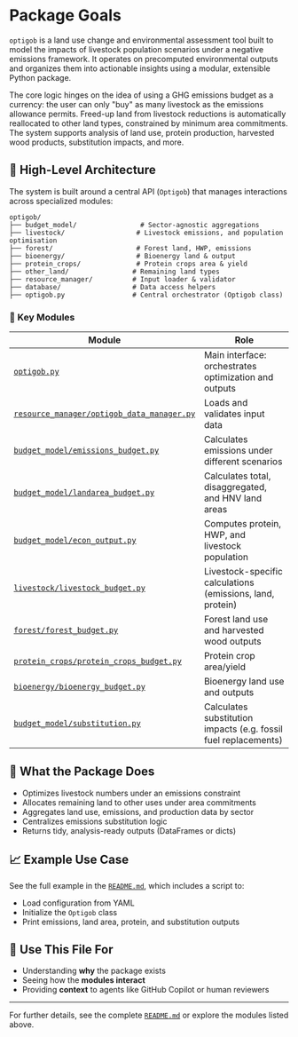 # Package Goals

`optigob` is a land use change and environmental assessment tool built to model the impacts of livestock population scenarios under a negative emissions framework. It operates on precomputed environmental outputs and organizes them into actionable insights using a modular, extensible Python package.

The core logic hinges on the idea of using a GHG emissions budget as a currency: the user can only "buy" as many livestock as the emissions allowance permits. Freed-up land from livestock reductions is automatically reallocated to other land types, constrained by minimum area commitments. The system supports analysis of land use, protein production, harvested wood products, substitution impacts, and more.

## 🔧 High-Level Architecture

The system is built around a central API (`Optigob`) that manages interactions across specialized modules:

```text
optigob/
├── budget_model/                # Sector-agnostic aggregations
├── livestock/                  # Livestock emissions, and population optimisation
├── forest/                     # Forest land, HWP, emissions
├── bioenergy/                  # Bioenergy land & output
├── protein_crops/              # Protein crops area & yield
├── other_land/                # Remaining land types
├── resource_manager/          # Input loader & validator
├── database/                  # Data access helpers
├── optigob.py                 # Central orchestrator (Optigob class)
```

### 🧠 Key Modules

| Module                                                                                 | Role                                                            |
| -------------------------------------------------------------------------------------- | --------------------------------------------------------------- |
| [`optigob.py`](optigob.py)                                                             | Main interface: orchestrates optimization and outputs           |
| [`resource_manager/optigob_data_manager.py`](resource_manager/optigob_data_manager.py) | Loads and validates input data                                  |
| [`budget_model/emissions_budget.py`](budget_model/emissions_budget.py)                 | Calculates emissions under different scenarios                  |
| [`budget_model/landarea_budget.py`](budget_model/landarea_budget.py)                   | Calculates total, disaggregated, and HNV land areas             |
| [`budget_model/econ_output.py`](budget_model/econ_output.py)                           | Computes protein, HWP, and livestock population                 |
| [`livestock/livestock_budget.py`](livestock/livestock_budget.py)                       | Livestock-specific calculations (emissions, land, protein)      |
| [`forest/forest_budget.py`](forest/forest_budget.py)                                   | Forest land use and harvested wood outputs                      |
| [`protein_crops/protein_crops_budget.py`](protein_crops/protein_crops_budget.py)       | Protein crop area/yield                                         |
| [`bioenergy/bioenergy_budget.py`](bioenergy/bioenergy_budget.py)                       | Bioenergy land use and outputs                                  |
| [`budget_model/substitution.py`](budget_model/substitution.py)                         | Calculates substitution impacts (e.g. fossil fuel replacements) |

## 🌟 What the Package Does

* Optimizes livestock numbers under an emissions constraint
* Allocates remaining land to other uses under area commitments
* Aggregates land use, emissions, and production data by sector
* Centralizes emissions substitution logic
* Returns tidy, analysis-ready outputs (DataFrames or dicts)

## 📈 Example Use Case

See the full example in the [`README.md`](README.md), which includes a script to:

* Load configuration from YAML
* Initialize the `Optigob` class
* Print emissions, land area, protein, and substitution outputs

## 📌 Use This File For

* Understanding **why** the package exists
* Seeing how the **modules interact**
* Providing **context** to agents like GitHub Copilot or human reviewers

---

For further details, see the complete [`README.md`](README.md) or explore the modules listed above.